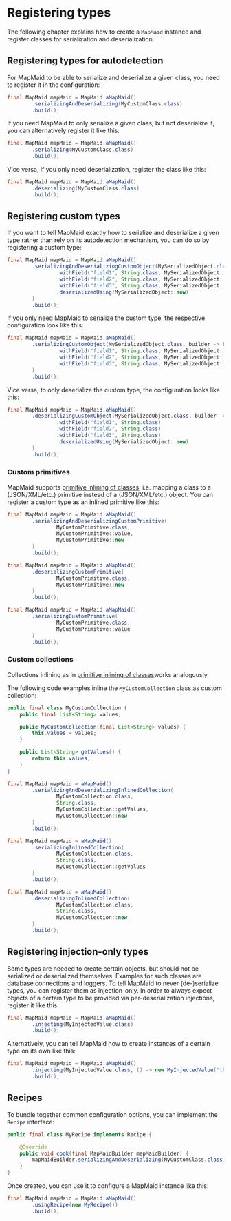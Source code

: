 # Registering types
The following chapter explains how to create a `MapMaid` instance and register classes for serialization and deserialization.

## Registering types for autodetection

For MapMaid to be able to serialize and deserialize a given class, you need to register it in the configuration:
<!---[CodeSnippet](duplexConfig)-->
```java
final MapMaid mapMaid = MapMaid.aMapMaid()
        .serializingAndDeserializing(MyCustomClass.class)
        .build();
```

If you need MapMaid to only serialize a given class, but not deserialize it, you can alternatively
register it like this:

<!---[CodeSnippet](serializationConfig)-->
```java
final MapMaid mapMaid = MapMaid.aMapMaid()
        .serializing(MyCustomClass.class)
        .build();
```

Vice versa, if you only need deserialization, register the class like this:

<!---[CodeSnippet](deserializationConfig)-->
```java
final MapMaid mapMaid = MapMaid.aMapMaid()
        .deserializing(MyCustomClass.class)
        .build();
```

## Registering custom types
If you want to tell MapMaid exactly how to
serialize and deserialize a given type rather than rely on its autodetection mechanism,
you can do so by registering a custom type:

<!---[CodeSnippet](duplexCustomSerializedObjectConfig)-->
```java
final MapMaid mapMaid = MapMaid.aMapMaid()
        .serializingAndDeserializingCustomObject(MySerializedObject.class, builder -> builder
                .withField("field1", String.class, MySerializedObject::getField1)
                .withField("field2", String.class, MySerializedObject::getField2)
                .withField("field3", String.class, MySerializedObject::getField3)
                .deserializedUsing(MySerializedObject::new)
        )
        .build();
```

If you only need MapMaid to serialize the custom type, the respective configuration look like this:

<!---[CodeSnippet](serializationCustomSerializedObjectConfig)-->
```java
final MapMaid mapMaid = MapMaid.aMapMaid()
        .serializingCustomObject(MySerializedObject.class, builder -> builder
                .withField("field1", String.class, MySerializedObject::getField1)
                .withField("field2", String.class, MySerializedObject::getField2)
                .withField("field3", String.class, MySerializedObject::getField3)
        )
        .build();
```
Vice versa, to only deserialize the custom type, the configuration looks like this:

<!---[CodeSnippet](deserializationCustomSerializedObjectConfig)-->
```java
final MapMaid mapMaid = MapMaid.aMapMaid()
        .deserializingCustomObject(MySerializedObject.class, builder -> builder
                .withField("field1", String.class)
                .withField("field2", String.class)
                .withField("field3", String.class)
                .deserializedUsing(MySerializedObject::new)
        )
        .build();
```

### Custom primitives
MapMaid supports <!---[Link] ( 06_PrimitiveInlining.md "primitive inlining of classes") -->
[primitive inlining of classes](06_PrimitiveInlining.md), i.e. mapping a class to a (JSON/XML/etc.) primitive
instead of a (JSON/XML/etc.) object.
You can register a custom type as an inlined primitive like this:

<!---[CodeSnippet](duplexCustomCustomPrimitiveConfig)-->
```java
final MapMaid mapMaid = MapMaid.aMapMaid()
        .serializingAndDeserializingCustomPrimitive(
                MyCustomPrimitive.class,
                MyCustomPrimitive::value,
                MyCustomPrimitive::new
        )
        .build();
```

<!---[CodeSnippet](deserializationCustomCustomPrimitiveConfig)-->
```java
final MapMaid mapMaid = MapMaid.aMapMaid()
        .deserializingCustomPrimitive(
                MyCustomPrimitive.class,
                MyCustomPrimitive::new
        )
        .build();
```

<!---[CodeSnippet](serializationCustomCustomPrimitiveConfig)-->
```java
final MapMaid mapMaid = MapMaid.aMapMaid()
        .serializingCustomPrimitive(
                MyCustomPrimitive.class,
                MyCustomPrimitive::value
        )
        .build();
```

### Custom collections
Collections inlining as in <!---[Link] ( 06_PrimitiveInlining.md "primitive inlining of classes") -->
[primitive inlining of classes](06_PrimitiveInlining.md)works analogously. 

The following code examples inline the `MyCustomCollection` class as custom collection:

<!---[CodeSnippet](myCustomCollection)-->
```java
public final class MyCustomCollection {
    public final List<String> values;

    public MyCustomCollection(final List<String> values) {
        this.values = values;
    }

    public List<String> getValues() {
        return this.values;
    }
}
```


<!---[CodeSnippet](inlineCollectionDuplexConfig)-->
```java
final MapMaid mapMaid = aMapMaid()
        .serializingAndDeserializingInlinedCollection(
                MyCustomCollection.class,
                String.class,
                MyCustomCollection::getValues,
                MyCustomCollection::new
        )
        .build();
```


<!---[CodeSnippet](inlineCollectionSerializingConfig)-->
```java
final MapMaid mapMaid = aMapMaid()
        .serializingInlinedCollection(
                MyCustomCollection.class,
                String.class,
                MyCustomCollection::getValues
        )
        .build();
```


<!---[CodeSnippet](inlineCollectionDeserializingConfig)-->
```java
final MapMaid mapMaid = aMapMaid()
        .deserializingInlinedCollection(
                MyCustomCollection.class,
                String.class,
                MyCustomCollection::new
        )
        .build();
```

## Registering injection-only types

Some types are needed to create certain objects, but should not be serialized or deserialized themselves. Examples for such classes
are database connections and loggers.
To tell MapMaid to never (de-)serialize types, you can register them as injection-only.
In order to always expect objects of a certain type to be provided via per-deserialization injections,
register it like this:   

<!---[CodeSnippet](normalInjection)-->
```java
final MapMaid mapMaid = MapMaid.aMapMaid()
        .injecting(MyInjectedValue.class)
        .build();
```

Alternatively, you can tell MapMaid how to create instances of a certain type on its own like this:

<!---[CodeSnippet](fixedInjection)-->
```java
final MapMaid mapMaid = MapMaid.aMapMaid()
        .injecting(MyInjectedValue.class, () -> new MyInjectedValue("this is injected"))
        .build();
```

## Recipes
To bundle together common configuration options, you can implement the `Recipe` interface: 
<!---[CodeSnippet](recipe)-->
```java
public final class MyRecipe implements Recipe {

    @Override
    public void cook(final MapMaidBuilder mapMaidBuilder) {
        mapMaidBuilder.serializingAndDeserializing(MyCustomClass.class);
    }
}
```

Once created, you can use it to configure a MapMaid instance like this:

<!---[CodeSnippet](recipeConfig)-->
```java
final MapMaid mapMaid = MapMaid.aMapMaid()
        .usingRecipe(new MyRecipe())
        .build();
```

